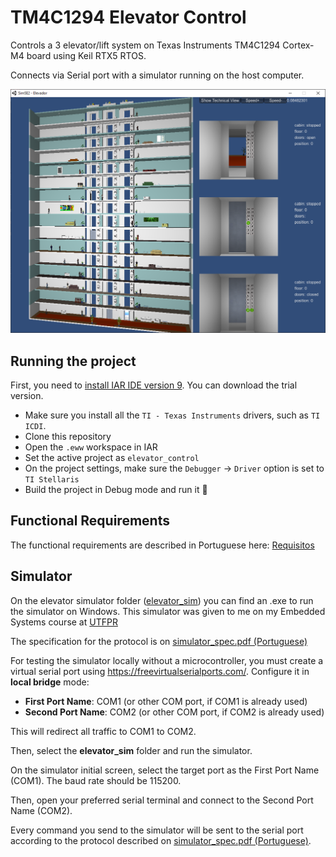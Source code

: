 # TM4C1294 Elevator Control

Controls a 3 elevator/lift system on Texas Instruments TM4C1294 Cortex-M4 board using Keil RTX5 RTOS.

Connects via Serial port with a simulator running on the host computer.

![Elevator simulator screenshot](./docs/elevator_sim.png)

## Running the project

First, you need to [install IAR IDE version 9](https://www.iar.com/products/architectures/arm/iar-embedded-workbench-for-arm/).
You can download the trial version.

- Make sure you install all the `TI - Texas Instruments` drivers, such as `TI ICDI`.
- Clone this repository
- Open the `.eww` workspace in IAR
- Set the active project as `elevator_control`
- On the project settings, make sure the `Debugger` -> `Driver` option is set to `TI Stellaris`
- Build the project in Debug mode and run it 🚀

## Functional Requirements

The functional requirements are described in Portuguese here: [Requisitos](./requisitos)

## Simulator

On the elevator simulator folder ([elevator_sim](./elevator_sim)) you can find an
.exe to run the simulator on Windows. This simulator was given to me on my Embedded
Systems course at [UTFPR](https://utfpr.edu.br/)

The specification for the protocol is on [simulator_spec.pdf (Portuguese)](./docs/simulator_spec.pdf)

For testing the simulator locally without a microcontroller, you must create a virtual
serial port using https://freevirtualserialports.com/. Configure it in **local bridge**
mode:

- **First Port Name**: COM1 (or other COM port, if COM1 is already used)
- **Second Port Name**: COM2 (or other COM port, if COM2 is already used)

This will redirect all traffic to COM1 to COM2.

Then, select the **elevator_sim** folder and run the simulator.

On the simulator initial screen, select the target port as the First Port Name (COM1).
The baud rate should be 115200.

Then, open your preferred serial terminal and connect to the Second Port Name (COM2).

Every command you send to the simulator will be sent to the serial port according to the
protocol described on [simulator_spec.pdf (Portuguese)](./docs/simulator_spec.pdf).

